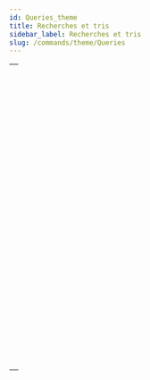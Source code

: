 ```yaml
---
id: Queries_theme
title: Recherches et tris
sidebar_label: Recherches et tris
slug: /commands/theme/Queries
---
```


|                                                                                                                               |
| ----------------------------------------------------------------------------------------------------------------------------- |
| [<!-- INCLUDE #_command_.DESCRIBE QUERY EXECUTION.Syntax -->](../../commands-legacy/describe-query-execution.md)<br/>         |
| [<!-- INCLUDE #_command_.Find in field.Syntax -->](../../commands-legacy/find-in-field.md)<br/>                               |
| [<!-- INCLUDE #_command_.GET QUERY DESTINATION.Syntax -->](../../commands-legacy/get-query-destination.md)<br/>               |
| [<!-- INCLUDE #_command_.Get query limit.Syntax -->](../../commands-legacy/get-query-limit.md)<br/>                           |
| [<!-- INCLUDE #_command_.Last query path.Syntax -->](../../commands-legacy/last-query-path.md)<br/>                           |
| [<!-- INCLUDE #_command_.Last query plan.Syntax -->](../../commands-legacy/last-query-plan.md)<br/>                           |
| [<!-- INCLUDE #_command_.ORDER BY.Syntax -->](../../commands-legacy/order-by.md)<br/>                                         |
| [<!-- INCLUDE #_command_.ORDER BY ATTRIBUTE.Syntax -->](../../commands-legacy/order-by-attribute.md)<br/>                     |
| [<!-- INCLUDE #_command_.ORDER BY FORMULA.Syntax -->](../../commands-legacy/order-by-formula.md)<br/>                         |
| [<!-- INCLUDE #_command_.QUERY.Syntax -->](../../commands-legacy/query.md)<br/>                                               |
| [<!-- INCLUDE #_command_.QUERY BY ATTRIBUTE.Syntax -->](../../commands-legacy/query-by-attribute.md)<br/>                     |
| [<!-- INCLUDE #_command_.QUERY BY EXAMPLE.Syntax -->](../../commands-legacy/query-by-example.md)<br/>                         |
| [<!-- INCLUDE #_command_.QUERY BY FORMULA.Syntax -->](../../commands-legacy/query-by-formula.md)<br/>                         |
| [<!-- INCLUDE #_command_.QUERY SELECTION.Syntax -->](../../commands-legacy/query-selection.md)<br/>                           |
| [<!-- INCLUDE #_command_.QUERY SELECTION BY ATTRIBUTE.Syntax -->](../../commands-legacy/query-selection-by-attribute.md)<br/> |
| [<!-- INCLUDE #_command_.QUERY SELECTION BY FORMULA.Syntax -->](../../commands-legacy/query-selection-by-formula.md)<br/>     |
| [<!-- INCLUDE #_command_.QUERY SELECTION WITH ARRAY.Syntax -->](../../commands-legacy/query-selection-with-array.md)<br/>     |
| [<!-- INCLUDE #_command_.QUERY WITH ARRAY.Syntax -->](../../commands-legacy/query-with-array.md)<br/>                         |
| [<!-- INCLUDE #_command_.SET QUERY AND LOCK.Syntax -->](../../commands-legacy/set-query-and-lock.md)<br/>                     |
| [<!-- INCLUDE #_command_.SET QUERY DESTINATION.Syntax -->](../../commands-legacy/set-query-destination.md)<br/>               |
| [<!-- INCLUDE #_command_.SET QUERY LIMIT.Syntax -->](../../commands-legacy/set-query-limit.md)<br/>                           |
